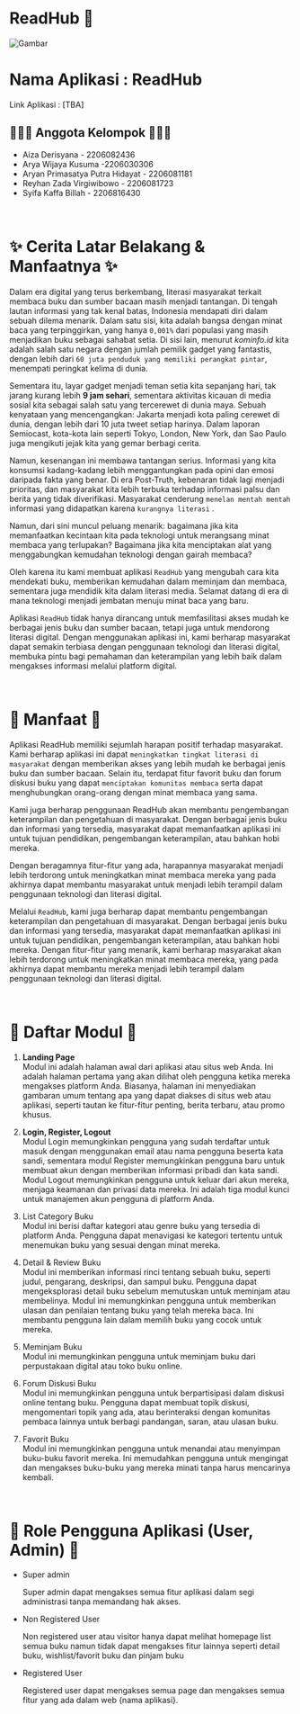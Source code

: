 # ReadHub 📘

![Gambar](https://user-images.githubusercontent.com/119391657/274220189-b1b56c7b-ab75-436d-acce-fecd40950538.png)

# Nama Aplikasi : ReadHub	

Link Aplikasi : 	[TBA]

## 🙋🏻‍♀️ Anggota Kelompok	🙋🏻‍♂️
* Aiza Derisyana - 2206082436
* Arya Wijaya Kusuma -2206030306
* Aryan Primasatya Putra Hidayat - 2206081181
* Reyhan Zada Virgiwibowo - 2206081723
* Syifa Kaffa Billah - 2206816430

<br>

# ✨ Cerita Latar Belakang & Manfaatnya ✨

Dalam era digital yang terus berkembang, literasi masyarakat terkait membaca buku dan sumber bacaan masih menjadi tantangan.  Di tengah lautan informasi yang tak kenal batas, Indonesia mendapati diri dalam sebuah dilema menarik. Dalam satu sisi, kita adalah bangsa dengan minat baca yang terpinggirkan, yang hanya `0,001%` dari populasi yang masih menjadikan buku sebagai sahabat setia. Di sisi lain, menurut *kominfo.id* kita adalah salah satu negara dengan jumlah pemilik gadget yang fantastis, dengan lebih dari `60 juta penduduk yang memiliki perangkat pintar`, menempati peringkat kelima di dunia.

Sementara itu, layar gadget menjadi teman setia kita sepanjang hari, tak jarang kurang lebih **9 jam sehari**, sementara aktivitas kicauan di media sosial kita sebagai salah satu yang tercerewet di dunia maya. Sebuah kenyataan yang mencengangkan: Jakarta menjadi kota paling cerewet di dunia, dengan lebih dari 10 juta tweet setiap harinya. Dalam laporan Semiocast, kota-kota lain seperti Tokyo, London, New York, dan Sao Paulo juga mengikuti jejak kita yang gemar berbagi cerita.

Namun, kesenangan ini membawa tantangan serius. Informasi yang kita konsumsi kadang-kadang lebih menggantungkan pada opini dan emosi daripada fakta yang benar. Di era Post-Truth, kebenaran tidak lagi menjadi prioritas, dan masyarakat kita lebih terbuka terhadap informasi palsu dan berita yang tidak diverifikasi. Masyarakat cenderung `menelan mentah mentah` informasi yang didapatkan karena `kurangnya literasi` .

Namun, dari sini muncul peluang menarik: bagaimana jika kita memanfaatkan kecintaan kita pada teknologi untuk merangsang minat membaca yang terlupakan? Bagaimana jika kita menciptakan alat yang menggabungkan kemudahan teknologi dengan gairah membaca?

Oleh karena itu kami membuat aplikasi `ReadHub` yang mengubah cara kita mendekati buku, memberikan kemudahan dalam meminjam dan membaca, sementara juga mendidik kita dalam literasi media. Selamat datang di era di mana teknologi menjadi jembatan menuju minat baca yang baru. 

Aplikasi `ReadHub` tidak hanya dirancang untuk memfasilitasi akses mudah ke berbagai jenis buku dan sumber bacaan, tetapi juga untuk mendorong literasi digital. Dengan menggunakan aplikasi ini, kami berharap masyarakat dapat semakin terbiasa dengan penggunaan teknologi dan literasi digital, membuka pintu bagi pemahaman dan keterampilan yang lebih baik dalam mengakses informasi melalui platform digital.

<br>


# 💫 Manfaat 💫
Aplikasi ReadHub memiliki sejumlah harapan positif terhadap masyarakat. Kami berharap aplikasi ini dapat `meningkatkan tingkat literasi di masyarakat` dengan memberikan akses yang lebih mudah ke berbagai jenis buku dan sumber bacaan. Selain itu, terdapat fitur favorit buku dan forum diskusi buku yang dapat `menciptakan komunitas membaca` serta dapat menghubungkan orang-orang dengan minat membaca yang sama.

Kami juga berharap penggunaan ReadHub akan membantu pengembangan keterampilan dan pengetahuan di masyarakat. Dengan berbagai jenis buku dan informasi yang tersedia, masyarakat dapat memanfaatkan aplikasi ini untuk tujuan pendidikan, pengembangan keterampilan, atau bahkan hobi mereka.

Dengan beragamnya fitur-fitur yang ada, harapannya masyarakat menjadi lebih terdorong untuk meningkatkan minat membaca mereka yang pada akhirnya dapat  membantu masyarakat untuk menjadi lebih terampil dalam penggunaan teknologi dan literasi digital.

Melalui `ReadHub`, kami juga berharap dapat membantu pengembangan keterampilan dan pengetahuan di masyarakat. Dengan berbagai jenis buku dan informasi yang tersedia, masyarakat dapat memanfaatkan aplikasi ini untuk tujuan pendidikan, pengembangan keterampilan, atau bahkan hobi mereka. Dengan fitur-fitur yang menarik, kami berharap masyarakat akan lebih terdorong untuk meningkatkan minat membaca mereka, yang pada akhirnya dapat membantu mereka menjadi lebih terampil dalam penggunaan teknologi dan literasi digital.

<br>

# 💼  Daftar Modul 💼
1. **Landing Page** <br> 
Modul ini adalah halaman awal dari aplikasi atau situs web Anda. Ini adalah halaman pertama yang akan dilihat oleh pengguna ketika mereka mengakses platform Anda. Biasanya, halaman ini menyediakan gambaran umum tentang apa yang dapat diakses di situs web atau aplikasi, seperti tautan ke fitur-fitur penting, berita terbaru, atau promo khusus.

2. **Login, Register, Logout** <br>
Modul Login memungkinkan pengguna yang sudah terdaftar untuk masuk dengan menggunakan email atau nama pengguna beserta kata sandi, sementara modul Register memungkinkan pengguna baru untuk membuat akun dengan memberikan informasi pribadi dan kata sandi. Modul Logout memungkinkan pengguna untuk keluar dari akun mereka, menjaga keamanan dan privasi data mereka. Ini adalah tiga modul kunci untuk manajemen akun pengguna di platform Anda.

3.  List Category Buku  <br>
Modul ini berisi daftar kategori atau genre buku yang tersedia di platform Anda. Pengguna dapat menavigasi ke kategori tertentu untuk menemukan buku yang sesuai dengan minat mereka.

4. Detail & Review Buku <br>
Modul ini memberikan informasi rinci tentang sebuah buku, seperti judul, pengarang, deskripsi, dan sampul buku. Pengguna dapat mengeksplorasi detail buku sebelum memutuskan untuk meminjam atau membelinya.  Modul ini memungkinkan pengguna untuk memberikan ulasan dan penilaian tentang buku yang telah mereka baca. Ini membantu pengguna lain dalam memilih buku yang cocok untuk mereka.

5. Meminjam Buku <br>
Modul ini memungkinkan pengguna untuk meminjam buku dari perpustakaan digital atau toko buku online. 

6. Forum Diskusi Buku <br>
Modul ini memungkinkan pengguna untuk berpartisipasi dalam diskusi online tentang buku. Pengguna dapat membuat topik diskusi, mengomentari topik yang ada, atau berinteraksi dengan komunitas pembaca lainnya untuk berbagi pandangan, saran, atau ulasan buku.

7. Favorit Buku   <br>
Modul ini memungkinkan pengguna untuk menandai atau menyimpan buku-buku favorit mereka. Ini memudahkan pengguna untuk mengingat dan mengakses buku-buku yang mereka minati tanpa harus mencarinya kembali.

<br>


# 🌈 Role Pengguna Aplikasi (User, Admin) 🌈
- Super admin 

  Super admin dapat mengakses semua fitur aplikasi dalam segi administrasi tanpa memandang hak akses.

- Non Registered User

  Non registered user atau visitor hanya dapat melihat homepage list semua buku namun tidak dapat mengakses fitur lainnya seperti detail buku, wishlist/favorit buku dan pinjam buku

- Registered User
  
  Registered user dapat mengakses semua page dan mengakses semua fitur yang ada dalam web {nama aplikasi}.

